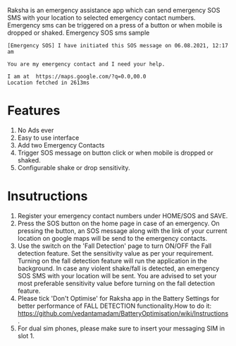 Raksha is an emergency assistance app which can send emergency SOS SMS with your location to selected emergency contact numbers. 
Emergency sms can be triggered on a press of a button or when mobile is dropped or shaked. Emergency SOS sms sample

```
[Emergency SOS] I have initiated this SOS message on 06.08.2021, 12:17 am 

You are my emergency contact and I need your help. 

I am at  https://maps.google.com/?q=0.0,00.0
Location fetched in 2613ms
```


# Features
1. No Ads ever
2. Easy to use interface
3. Add two Emergency Contacts 
4. Trigger SOS message on button click or when mobile is dropped or shaked.
5. Configurable shake or drop sensitivity.

# Insutructions
1. Register your emergency contact numbers under HOME/SOS and SAVE.
2. Press the SOS button on the home page in case of an emergency. On pressing the button, an SOS message along with the link of your current location on google  maps will be send to the emergency contacts.
3. Use the switch on the 'Fall Detection' page to turn ON/OFF the Fall detection feature. Set the sensitivity value as per your requirement. Turning on the fall detection feature will run the application in the background.  In case any violent shake/fall is detected, an emergency SOS SMS with your location will be sent. You are advised to set your most preferable sensitivity value before turning on the fall detection feature.
4. Please tick 'Don't Optimise' for Raksha app in the Battery Settings for better performance of FALL DETECTION functionality.How to do it: https://github.com/vedantamadam/BatteryOptimisation/wiki/Instructions.
5. For dual sim phones, please make sure to insert your messaging SIM in slot 1.
